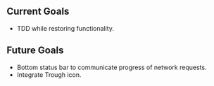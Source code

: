 ## Current Goals
* TDD while restoring functionality.
 
## Future Goals
* Bottom status bar to communicate progress of network requests.
* Integrate Trough icon.

